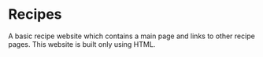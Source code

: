 # Recipes
A basic recipe website which contains a main page and links to other recipe pages.
This website is built only using HTML.